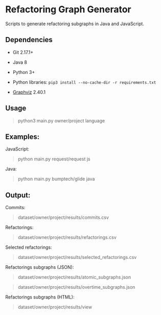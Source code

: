 # Refactoring Graph Generator

Scripts to generate refactoring subgraphs in Java and JavaScript.

## Dependencies

* Git 2.17.1+

* Java 8

* Python 3+

* Python libraries: `pip3 install --no-cache-dir -r requirements.txt`

* [Graphviz](https://graphviz.org/download/) 2.40.1 

## Usage

> python3 main.py owner/project language

## Examples:

JavaScript:

> python main.py request/request js

Java:

> python main.py bumptech/glide java


## Output:

Commits: 

> dataset/owner/project/results/commits.csv

Refactorings:

> dataset/owner/project/results/refactorings.csv

Selected refactorings:

> dataset/owner/project/results/selected_refactorings.csv

Refactorings subgraphs (JSON):

> dataset/owner/project/results/atomic_subgraphs.json

> dataset/owner/project/results/overtime_subgraphs.json

Refactorings subgraphs (HTML):

> dataset/owner/project/results/view
